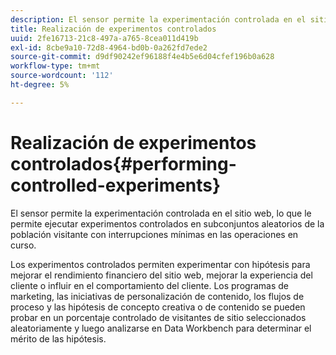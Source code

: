 ```yaml
---
description: El sensor permite la experimentación controlada en el sitio web, lo que le permite ejecutar experimentos controlados en subconjuntos aleatorios de la población visitante con interrupciones mínimas en las operaciones en curso.
title: Realización de experimentos controlados
uuid: 2fe16713-21c8-497a-a765-8cea011d419b
exl-id: 8cbe9a10-72d8-4964-bd0b-0a262fd7ede2
source-git-commit: d9df90242ef96188f4e4b5e6d04cfef196b0a628
workflow-type: tm+mt
source-wordcount: '112'
ht-degree: 5%

---
```


# Realización de experimentos controlados{#performing-controlled-experiments}

El sensor permite la experimentación controlada en el sitio web, lo que le permite ejecutar experimentos controlados en subconjuntos aleatorios de la población visitante con interrupciones mínimas en las operaciones en curso.

Los experimentos controlados permiten experimentar con hipótesis para mejorar el rendimiento financiero del sitio web, mejorar la experiencia del cliente o influir en el comportamiento del cliente. Los programas de marketing, las iniciativas de personalización de contenido, los flujos de proceso y las hipótesis de concepto creativa o de contenido se pueden probar en un porcentaje controlado de visitantes de sitio seleccionados aleatoriamente y luego analizarse en Data Workbench para determinar el mérito de las hipótesis.
